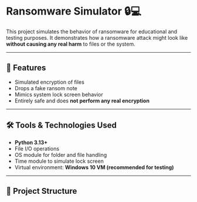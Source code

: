 
# Ransomware Simulator 🔒💻

This project simulates the behavior of ransomware for educational and testing purposes. It demonstrates how a ransomware attack might look like **without causing any real harm** to files or the system.

---

## 🚀 Features

- Simulated encryption of files
- Drops a fake ransom note
- Mimics system lock screen behavior
- Entirely safe and does **not perform any real encryption**

---

## 🛠️ Tools & Technologies Used

- **Python 3.13+**
- File I/O operations
- OS module for folder and file handling
- Time module to simulate lock screen
- Virtual environment: **Windows 10 VM (recommended for testing)**

---

## 📂 Project Structure

